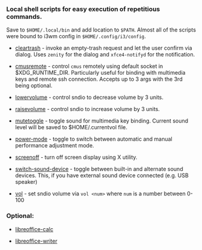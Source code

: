 ### Local shell scripts for easy execution of repetitious commands.

Save to `$HOME/.local/bin` and add location to `$PATH`.
Almost all of the scripts were bound to i3wm config in `$HOME/.config/i3/config`.

- [cleartrash](https://github.com/cyril2day/OpenBSD-Environment/blob/master/scripts/local_bin/cleartrash)
  \- invoke an empty-trash request and let the user confirm via dialog. Uses `zenity` for the dialog
  and `xfce4-notifyd` for the notification.

- [cmusremote](https://github.com/cyril2day/OpenBSD-Environment/blob/master/scripts/local_bin/cmusremote)
  \- control `cmus` remotely using default socket in \$XDG_RUNTIME_DIR. Particularly useful for binding with multimedia
  keys and remote ssh connection. Accepts up to 3 args with the 3rd being optional.

- [lowervolume](https://github.com/cyril2day/OpenBSD-Environment/blob/master/scripts/local_bin/lowervolume)
  \- control sndio to decrease volume by 3 units.

- [raisevolume](https://github.com/cyril2day/OpenBSD-Environment/blob/master/scripts/local_bin/raisevolume)
  \- control sndio to increase volume by 3 units.

- [mutetoggle](https://github.com/cyril2day/OpenBSD-Environment/blob/master/scripts/local_bin/mutetoggle)
  \- toggle sound for multimedia key binding. Current sound level will be saved to \$HOME/.currentvol file.

- [power-mode](https://github.com/cyril2day/OpenBSD-Environment/blob/master/scripts/local_bin/power-mode)
  \- toggle to switch between automatic and manual performance adjustment mode.

- [screenoff](https://github.com/cyril2day/OpenBSD-Environment/blob/master/scripts/local_bin/screenoff)
  \- turn off screen display using X utility.

- [switch-sound-device](https://github.com/cyril2day/OpenBSD-Environment/blob/master/scripts/local_bin/switch-sound-device)
  \- toggle between built-in and alternate sound devices. This, if you have external sound device connected (e.g. USB speaker)

- [vol](https://github.com/cyril2day/OpenBSD-Environment/blob/master/scripts/local_bin/vol)
  \- set sndio volume via `vol <num>` where `num` is a number between 0-100

### Optional:

- [libreoffice-calc](https://github.com/cyril2day/OpenBSD-Environment/blob/master/scripts/local_bin/libreoffice-calc)

- [libreoffice-writer](https://github.com/cyril2day/OpenBSD-Environment/blob/master/scripts/local_bin/libreoffice-writer)
